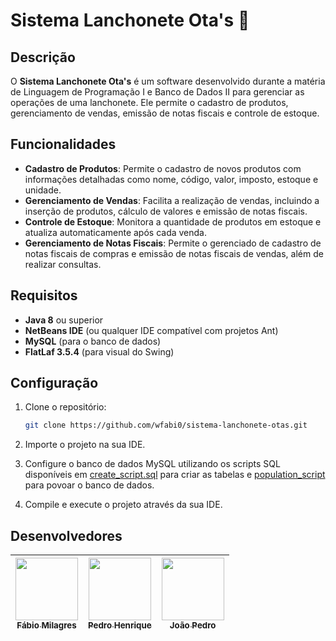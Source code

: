 # Sistema Lanchonete Ota's 🍔

## Descrição

O **Sistema Lanchonete Ota's** é um software desenvolvido durante a matéria de Linguagem de Programação I e Banco de Dados II para gerenciar as operações de uma lanchonete. Ele permite o cadastro de produtos, gerenciamento de vendas, emissão de notas fiscais e controle de estoque.

## Funcionalidades

- **Cadastro de Produtos**: Permite o cadastro de novos produtos com informações detalhadas como nome, código, valor, imposto, estoque e unidade.
- **Gerenciamento de Vendas**: Facilita a realização de vendas, incluindo a inserção de produtos, cálculo de valores e emissão de notas fiscais.
- **Controle de Estoque**: Monitora a quantidade de produtos em estoque e atualiza automaticamente após cada venda.
- **Gerenciamento de Notas Fiscais**: Permite o gerenciado de cadastro de notas fiscais de compras e emissão de notas fiscais de vendas, além de realizar consultas.


## Requisitos

- **Java 8** ou superior
- **NetBeans IDE** (ou qualquer IDE compatível com projetos Ant)
- **MySQL** (para o banco de dados)
- **FlatLaf 3.5.4** (para visual do Swing)

## Configuração

1. Clone o repositório:
   ```sh
   git clone https://github.com/wfabi0/sistema-lanchonete-otas.git
   ```

2. Importe o projeto na sua IDE.

3. Configure o banco de dados MySQL utilizando os scripts SQL disponíveis em [create_script.sql](./public//create_script.sql) para criar as tabelas e [population_script](./public/population_script.sql) para povoar o banco de dados.

4. Compile e execute o projeto através da sua IDE.

## Desenvolvedores

| [<img src="https://github.com/wfabi0.png" width="100px;"/><br /><sub><b>Fábio Milagres</b></sub>](https://github.com/wfabi0) | [<img src="https://github.com/ph-santos0.png" width="100px;"/><br /><sub><b>Pedro Henrique</b></sub>](https://github.com/ph-santos0) | [<img src="https://github.com/JoaoPedroDupim.png" width="100px;"/><br /><sub><b>João Pedro</b></sub>](https://github.com/JoaoPedroDupim) |
| :---: | :---: | :---: